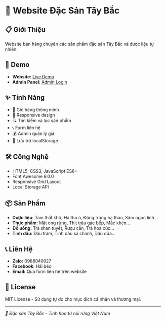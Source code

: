 # 🌿 Website Đặc Sản Tây Bắc

## 📋 Giới Thiệu
Website bán hàng chuyên các sản phẩm đặc sản Tây Bắc và dược liệu tự nhiên.

## 🚀 Demo
- **Website:** [Live Demo](https://nguyenngocbinh.github.io/web_ban_hang/)
- **Admin Panel:** [Admin Login](https://nguyenngocbinh.github.io/web_ban_hang/admin.html)

## ✨ Tính Năng
- 🛒 Giỏ hàng thông minh
- 📱 Responsive design
- 🔍 Tìm kiếm và lọc sản phẩm
- 📞 Form liên hệ
- 💰 Admin quản lý giá
- 💾 Lưu trữ localStorage

## 🛠️ Công Nghệ
- HTML5, CSS3, JavaScript ES6+
- Font Awesome 6.0.0
- Responsive Grid Layout
- Local Storage API

## 📦 Sản Phẩm
- **Dược liệu:** Tam thất khô, Hà thủ ô, Đông trùng hạ thảo, Sâm ngọc linh...
- **Thực phẩm:** Mật ong rừng, Thịt trâu gác bếp, Mắc khén...
- **Đồ uống:** Trà shan tuyết, Rượu cần, Trà hoa cúc...
- **Tinh dầu:** Dầu tràm, Tinh dầu sả chanh, Dầu dừa...

## 📞 Liên Hệ
- **Zalo:** 0988040027
- **Facebook:** Hải béo
- **Email:** Qua form liên hệ trên website

## 📄 License
MIT License - Sử dụng tự do cho mục đích cá nhân và thương mại.

---
*🌟 Đặc sản Tây Bắc - Tinh hoa từ núi rừng Việt Nam*
